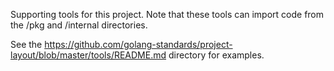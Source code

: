 Supporting tools for this project. Note that these tools can import code from the /pkg and /internal directories.

See the https://github.com/golang-standards/project-layout/blob/master/tools/README.md directory for examples.
